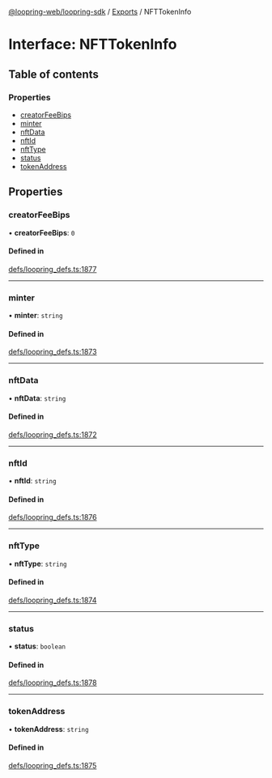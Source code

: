 [@loopring-web/loopring-sdk](../README.md) / [Exports](../modules.md) / NFTTokenInfo

# Interface: NFTTokenInfo

## Table of contents

### Properties

- [creatorFeeBips](NFTTokenInfo.md#creatorfeebips)
- [minter](NFTTokenInfo.md#minter)
- [nftData](NFTTokenInfo.md#nftdata)
- [nftId](NFTTokenInfo.md#nftid)
- [nftType](NFTTokenInfo.md#nfttype)
- [status](NFTTokenInfo.md#status)
- [tokenAddress](NFTTokenInfo.md#tokenaddress)

## Properties

### creatorFeeBips

• **creatorFeeBips**: ``0``

#### Defined in

[defs/loopring_defs.ts:1877](https://github.com/Loopring/loopring_sdk/blob/f560ad6/src/defs/loopring_defs.ts#L1877)

___

### minter

• **minter**: `string`

#### Defined in

[defs/loopring_defs.ts:1873](https://github.com/Loopring/loopring_sdk/blob/f560ad6/src/defs/loopring_defs.ts#L1873)

___

### nftData

• **nftData**: `string`

#### Defined in

[defs/loopring_defs.ts:1872](https://github.com/Loopring/loopring_sdk/blob/f560ad6/src/defs/loopring_defs.ts#L1872)

___

### nftId

• **nftId**: `string`

#### Defined in

[defs/loopring_defs.ts:1876](https://github.com/Loopring/loopring_sdk/blob/f560ad6/src/defs/loopring_defs.ts#L1876)

___

### nftType

• **nftType**: `string`

#### Defined in

[defs/loopring_defs.ts:1874](https://github.com/Loopring/loopring_sdk/blob/f560ad6/src/defs/loopring_defs.ts#L1874)

___

### status

• **status**: `boolean`

#### Defined in

[defs/loopring_defs.ts:1878](https://github.com/Loopring/loopring_sdk/blob/f560ad6/src/defs/loopring_defs.ts#L1878)

___

### tokenAddress

• **tokenAddress**: `string`

#### Defined in

[defs/loopring_defs.ts:1875](https://github.com/Loopring/loopring_sdk/blob/f560ad6/src/defs/loopring_defs.ts#L1875)
